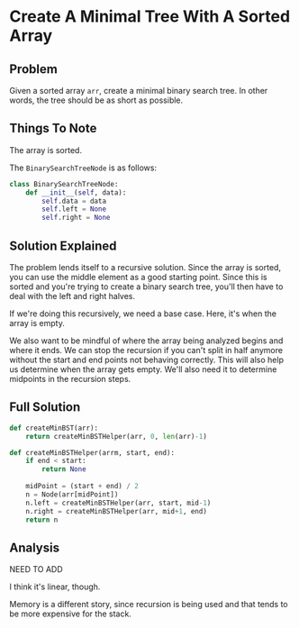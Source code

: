 # Create A Minimal Tree With A Sorted Array

## Problem

Given a sorted array `arr`, create a minimal binary search tree. In other words, the tree should be
as short as possible.

## Things To Note

The array is sorted.

The `BinarySearchTreeNode` is as follows:

```python
class BinarySearchTreeNode:
    def __init__(self, data):
        self.data = data
        self.left = None
        self.right = None
```

## Solution Explained

The problem lends itself to a recursive solution. Since the array is sorted, you can use the middle element as a good starting point.
Since this is sorted and you're trying to create a binary search tree, you'll then have to deal with the left and right halves.

If we're doing this recursively, we need a base case. Here, it's when the array is empty.

We also want to be mindful of where the array being analyzed begins and where it ends. We can stop the recursion if you can't split in half anymore
without the start and end points not behaving correctly. This will also help us determine when the array gets empty. We'll also need it to determine
midpoints in the recursion steps.

## Full Solution

```python
def createMinBST(arr):
    return createMinBSTHelper(arr, 0, len(arr)-1)

def createMinBSTHelper(arrm, start, end):
    if end < start:
        return None
    
    midPoint = (start + end) / 2
    n = Node(arr[midPoint])
    n.left = createMinBSTHelper(arr, start, mid-1)
    n.right = createMinBSTHelper(arr, mid+1, end)
    return n
```

## Analysis

NEED TO ADD

I think it's linear, though.

Memory is a different story, since recursion is being used and that tends to be more expensive for the stack.
